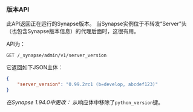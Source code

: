 ﻿### 版本API

此API返回正在运行的Synapse版本。
当Synapse实例位于不转发“Server”头（也包含Synapse版本信息）的代理后面时，这很有用。

API为：

```
GET /_synapse/admin/v1/server_version
```

它返回如下JSON主体：

```json
{
    "server_version": "0.99.2rc1 (b=develop, abcdef123)"
}
```

*在Synapse 1.94.0中更改：* 从响应体中移除了`python_version`键。